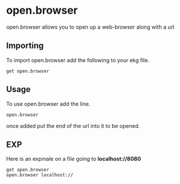 # open.browser
open.browser allows you to open up a web-browser along with a url

## Importing
To import open.browser add the following to your ekg file.
```ekg
get open.browser
```

## Usage
To use open.browser add the line.
```ekg
open.browser
```
once added put the end of the url into it to be opened.

## EXP
Here is an expmale on a file going to **localhost://8080**
```ekg
get open.browser
open.browser localhost://
```